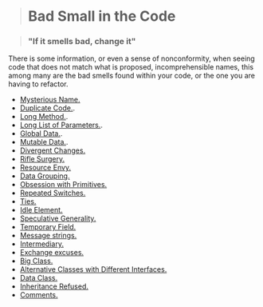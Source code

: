 > # Bad Small in the Code

> ### "If it smells bad, change it"

There is some information, or even a sense of nonconformity, when seeing code that does not match what is proposed, incomprehensible names, this among many are the bad smells found within your code, or the one you are having to refactor.

* [Mysterious Name.](./badsmells/mysterious-name.md)
* [Duplicate Code.](./badsmells/duplicate-code.md).
* [Long Method.](./badsmells/log-function.md.md).
* [Long List of Parameters.](./badsmells/long-list-parameters.md).
* [Global Data.](./badsmells/global-data.md).
* [Mutable Data.](./badsmells/mutable-data.md).
* [Divergent Changes.](./badsmells/divergent-changes.md)
* [Rifle Surgery.](./badsmells/rifle-surgery.md)
* [Resource Envy.](./badsmells/resource-envy.md)
* [Data Grouping.](./badsmells/data-grouping.md)
* [Obsession with Primitives.](./badsmells/obsessseion-primitives.md)
* [Repeated Switches.](./badsmells/repeated-switches.md)
* [Ties.](./badsmells/ties.md)
* [Idle Element.](./badsmells/idle-element.md)
* [Speculative Generality.](./badsmells/speculative-generality.md)
* [Temporary Field.](./badsmells/temporary-field.md)
* [Message strings.](./badsmells/message-strings.md)
* [Intermediary.](./badsmells/intermediary.md)
* [Exchange excuses.](./badsmells/exchange-excuses.md)
* [Big Class.](./badsmells/big-class.md)
* [Alternative Classes with Different Interfaces.](./badsmells/alternative-class-different-interfaces.md)
* [Data Class.](./badsmells/data-class.md)
* [Inheritance Refused.](./badsmells/inheritance-refused.md)
* [Comments.]()